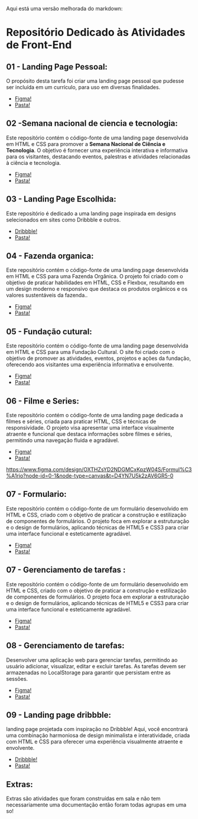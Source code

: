 Aqui está uma versão melhorada do markdown:
# Repositório Dedicado às Atividades de Front-End

## 01 - Landing Page Pessoal:

O propósito desta tarefa foi criar uma landing page pessoal que pudesse ser incluída em um currículo, para uso em diversas finalidades.
- [Figma!](https://www.figma.com/file/YzCtH5hSbN6797Q5T9ixu5/Curr%C3%ADculo?type=design&node-id=0-1&mode=design&t=oCw07d8sSZ3urV0A-0)
- [Pasta!](/atividade-1/)


## 02 -Semana nacional de ciencia e tecnologia:

Este repositório contém o código-fonte de uma landing page desenvolvida em HTML e CSS para promover a **Semana Nacional de Ciência e Tecnologia**. O objetivo é fornecer uma experiência interativa e informativa para os visitantes, destacando eventos, palestras e atividades relacionadas à ciência e tecnologia.

- [Figma!](https://www.figma.com/file/vanJZuLllbkddBtMbvzz3c/Semana-CST-em-ADS?type=design&node-id=0-1&mode=design&t=N0hRhRib2m5Qzyr2-0)
- [Pasta!](/atividade-2/)


## 03 - Landing Page Escolhida:

Este repositório é dedicado a uma landing page inspirada em designs selecionados em sites como Dribbble e outros.

- [Dribbble!](https://dribbble.com/shots/17505681-UI-Concept-Spider-man-Miles-Morales/attachments/12644392?mode=media)
- [Pasta!](/atividade-3/)


## 04 - Fazenda organica: 

Este repositório contém o código-fonte de uma landing page desenvolvida em HTML e CSS para uma Fazenda Orgânica. O projeto foi criado com o objetivo de praticar habilidades em HTML, CSS e Flexbox, resultando em um design moderno e responsivo que destaca os produtos orgânicos e os valores sustentáveis da fazenda..

- [Figma!](https://www.figma.com/file/hpUhYnmyCidnMDAlbzXChm/Fazenda-org%C3%A2nica---Flexbox?type=design&node-id=0-1&mode=design&t=C66bci2lsM7EvD8X-0)
- [Pasta!](/atividade-4/)

## 05 - Fundação cutural: 

Este repositório contém o código-fonte de uma landing page desenvolvida em HTML e CSS para uma Fundação Cultural. O site foi criado com o objetivo de promover as atividades, eventos, projetos e ações da fundação, oferecendo aos visitantes uma experiência informativa e envolvente.

- [Figma!](https://www.figma.com/file/vX2zg5OsVrJA8TMwCy0JVR/Funda%C3%A7%C3%A3o-Cultural?type=design&node-id=0-1&mode=design&t=dKcBwzZcExT31IV2-0)
- [Pasta!](/atividade-5/)


## 06 - Filme e Series: 

Este repositório contém o código-fonte de uma landing page dedicada a filmes e séries, criada para praticar HTML, CSS e técnicas de responsividade. O projeto visa apresentar uma interface visualmente atraente e funcional que destaca informações sobre filmes e séries, permitindo uma navegação fluida e agradável.

- [Figma!](https://www.figma.com/file/BCeiBCoOgc0PIWSdLLWDM3qR/Minhas-S%C3%A9ries?type=design&node-id=0-1&mode=design&t=O59POboteN6KjGtq-0)
- [Pasta!](/atividade-6/)

https://www.figma.com/design/OXTHZsYD2NDGMCxKpzW04S/Formul%C3%A1rio?node-id=0-1&node-type=canvas&t=D4YN7U5k2zAV6GR5-0

## 07 - Formulario: 

Este repositório contém o código-fonte de um formulário desenvolvido em HTML e CSS, criado com o objetivo de praticar a construção e estilização de componentes de formulários. O projeto foca em explorar a estruturação e o design de formulários, aplicando técnicas de HTML5 e CSS3 para criar uma interface funcional e esteticamente agradável.

- [Figma!](https://www.figma.com/design/OXTHZsYD2NDGMCxKpzW04S/Formul%C3%A1rio?node-id=0-1&node-type=canvas&t=D4YN7U5k2zAV6GR5-0)
- [Pasta!](/atividade-7/)

## 07 - Gerenciamento de tarefas : 

Este repositório contém o código-fonte de um formulário desenvolvido em HTML e CSS, criado com o objetivo de praticar a construção e estilização de componentes de formulários. O projeto foca em explorar a estruturação e o design de formulários, aplicando técnicas de HTML5 e CSS3 para criar uma interface funcional e esteticamente agradável.

- [Figma!](https://www.figma.com/design/OXTHZsYD2NDGMCxKpzW04S/Formul%C3%A1rio?node-id=0-1&node-type=canvas&t=D4YN7U5k2zAV6GR5-0)
- [Pasta!](/atividade-7/)

## 08 - Gerenciamento de tarefas: 

Desenvolver uma aplicação web para gerenciar tarefas, permitindo ao usuário adicionar, visualizar, editar e excluir tarefas. As tarefas devem ser armazenadas no LocalStorage para garantir que persistam entre as sessões.

- [Figma!](https://docs.google.com/document/d/1uziQ3epapdGh1XxNK04jXwCirOWxBQ6FkgbdT5iU2TU/edit?usp=sharing)
- [Pasta!](/atividade-8//)

## 09 - Landing page dribbble: 

landing page projetada com inspiração no Dribbble! Aqui, você encontrará uma combinação harmoniosa de design minimalista e interatividade, criada com HTML e CSS para oferecer uma experiência visualmente atraente e envolvente.

- [Dribbble!](https://dribbble.com/shots/11356916-LaslesVPN)
- [Pasta!](/atividade-9/)

## Extras:

Extras são atividades que foram construídas em sala e não tem necessariamente uma documentação então foram todas agrupas em uma so!
